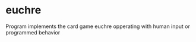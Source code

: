 # euchre
Program implements the card game euchre opperating with human input or programmed behavior
